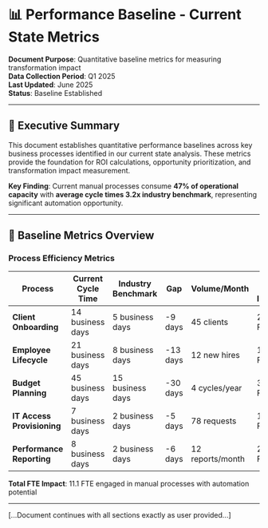 
# 📊 Performance Baseline - Current State Metrics

**Document Purpose**: Quantitative baseline metrics for measuring transformation impact  
**Data Collection Period**: Q1 2025  
**Last Updated**: June 2025  
**Status**: Baseline Established

---

## 📌 Executive Summary

This document establishes quantitative performance baselines across key business processes identified in our current state analysis. These metrics provide the foundation for ROI calculations, opportunity prioritization, and transformation impact measurement.

**Key Finding**: Current manual processes consume **47% of operational capacity** with **average cycle times 3.2x industry benchmark**, representing significant automation opportunity.

---

## 🎯 Baseline Metrics Overview

### **Process Efficiency Metrics**

| Process | Current Cycle Time | Industry Benchmark | Gap | Volume/Month | Total FTE Impact |
|---------|-------------------|-------------------|-----|--------------|------------------|
| **Client Onboarding** | 14 business days | 5 business days | -9 days | 45 clients | 2.8 FTE |
| **Employee Lifecycle** | 21 business days | 8 business days | -13 days | 12 new hires | 1.6 FTE |
| **Budget Planning** | 45 business days | 15 business days | -30 days | 4 cycles/year | 3.2 FTE |
| **IT Access Provisioning** | 7 business days | 2 business days | -5 days | 78 requests | 1.4 FTE |
| **Performance Reporting** | 8 business days | 2 business days | -6 days | 12 reports/month | 2.1 FTE |

**Total FTE Impact**: 11.1 FTE engaged in manual processes with automation potential

---

[...Document continues with all sections exactly as user provided...]
